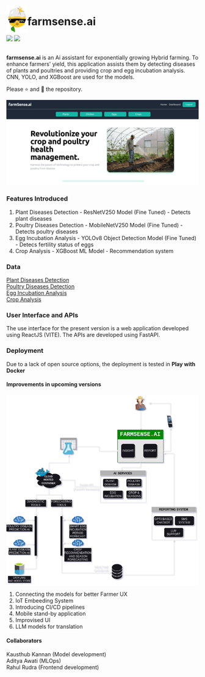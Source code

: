 <img src="assets/logo.png" width=55px align="left"/> <h1>farmsense.ai</h1>
<div>
  <img src="https://img.shields.io/badge/Build-version_2-blue" width=110/>
  <img src="https://img.shields.io/badge/Computer%20Vision-red" width=110/>
</div>

<br />

**farmsense.ai** is an Ai assistant for exponentially growing Hybrid farming. To enhance farmers' yield, this application assists them by detecting diseases of plants and poultries and providing crop and egg incubation analysis. CNN, YOLO, and XGBoost are used for the models.  

Please ⭐ and 🍴 the repository.  


[<img src="assets/home-screen.jpeg"/>]('assests/demo.mp4')

<h3>Features Introduced</h3>
<ol>
  <li>Plant Diseases Detection - ResNetV250 Model (Fine Tuned) - Detects plant diseases</li>
  <li>Poultry Diseases Detection - MobileNetV250 Model (Fine Tuned) - Detects poultry diseases</li>
  <li>Egg Incubation Analysis - YOLOv8 Object Detection Model (Fine Tuned) - Detecs fertility status of eggs</li>
  <li>Crop Analysis - XGBoost ML Model - Recommendation system</li>
</ol>

<h3>Data</h3>
<a href="https://www.kaggle.com/datasets/vipoooool/new-plant-diseases-dataset">Plant Diseases Detection</a> <br />
<a href="https://www.kaggle.com/datasets/kausthubkannan/poultry-diseases-detection">Poultry Diseases Detection</a> <br />
<a href="https://universe.roboflow.com/uit-vbp9l/egg-fertilely-detection-dgg8z">Egg Incubation Analysis</a> <br />
<a href="">Crop Analysis</a> <br />

<h3>User Interface and APIs</h3>
<p>The use interface for the present version is a web application developed using ReactJS (VITE). The APIs are developed using FastAPI.</p>

<h3>Deployment</h3>
<p>Due to a lack of open source options, the deployment is tested in <b>Play with Docker</b></p>

<h4>Improvements in upcoming versions</h4>
<img src="assets/architecture.png" align="center" width=550/>
<ol>
  <li>Connecting the models for better Farmer UX</li>
  <li>IoT Embeeding System</li>
  <li>Introducing CI/CD pipelines</li>
  <li>Mobile stand-by application</li>
  <li>Improvised UI</li>
  <li>LLM models for translation</li>
</ol>

<h4>Collaborators</h4>
Kausthub Kannan (Model development) <br />
Aditya Awati (MLOps) <br />
Rahul Rudra (Frontend development) <br />
